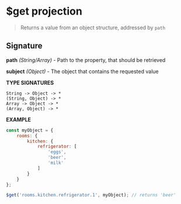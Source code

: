 # $get projection

> Returns a value from an object structure, addressed by `path`

## Signature

**path** *(String/Array)* - Path to the property, that should be retrieved

**subject** *(Object)* - The object that contains the requested value

**TYPE SIGNATURES**
```
String -> Object -> *
(String, Object) -> *
Array -> Object -> *
(Array, Object) -> *
```

**EXAMPLE**
```js
const myObject = {
	rooms: {
		kitchen: {
			refrigerator: [
				'eggs',
				'beer',
				'milk'
			]
		}
	}
};

$get('rooms.kitchen.refrigerator.1', myObject); // returns 'beer'
```

